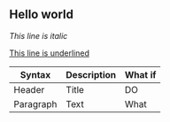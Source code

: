 ## Hello world

*This line is italic*

<u>This line is underlined</u>

| Syntax | Description | What if |
| - | - | - |
| Header | Title | DO |
| Paragraph | Text | What |